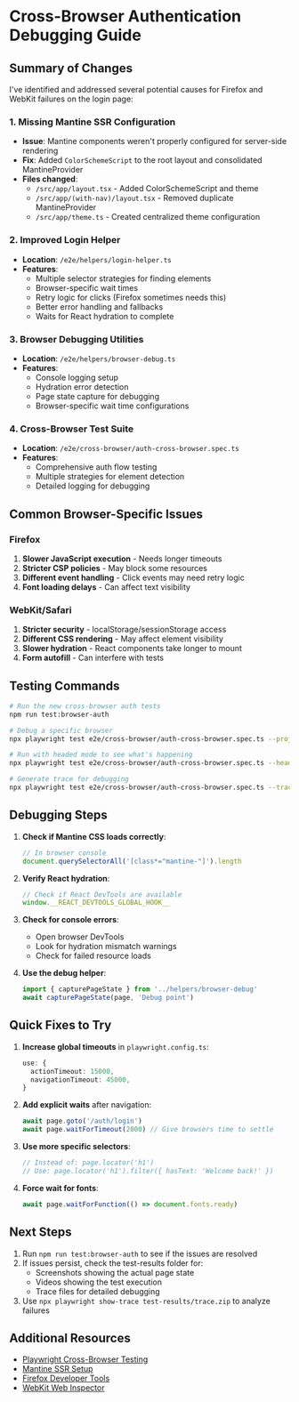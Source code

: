 # Cross-Browser Authentication Debugging Guide

## Summary of Changes

I've identified and addressed several potential causes for Firefox and WebKit failures on the login page:

### 1. **Missing Mantine SSR Configuration**
- **Issue**: Mantine components weren't properly configured for server-side rendering
- **Fix**: Added `ColorSchemeScript` to the root layout and consolidated MantineProvider
- **Files changed**:
  - `/src/app/layout.tsx` - Added ColorSchemeScript and theme
  - `/src/app/(with-nav)/layout.tsx` - Removed duplicate MantineProvider
  - `/src/app/theme.ts` - Created centralized theme configuration

### 2. **Improved Login Helper**
- **Location**: `/e2e/helpers/login-helper.ts`
- **Features**:
  - Multiple selector strategies for finding elements
  - Browser-specific wait times
  - Retry logic for clicks (Firefox sometimes needs this)
  - Better error handling and fallbacks
  - Waits for React hydration to complete

### 3. **Browser Debugging Utilities**
- **Location**: `/e2e/helpers/browser-debug.ts`
- **Features**:
  - Console logging setup
  - Hydration error detection
  - Page state capture for debugging
  - Browser-specific wait time configurations

### 4. **Cross-Browser Test Suite**
- **Location**: `/e2e/cross-browser/auth-cross-browser.spec.ts`
- **Features**:
  - Comprehensive auth flow testing
  - Multiple strategies for element detection
  - Detailed logging for debugging

## Common Browser-Specific Issues

### Firefox
1. **Slower JavaScript execution** - Needs longer timeouts
2. **Stricter CSP policies** - May block some resources
3. **Different event handling** - Click events may need retry logic
4. **Font loading delays** - Can affect text visibility

### WebKit/Safari
1. **Stricter security** - localStorage/sessionStorage access
2. **Different CSS rendering** - May affect element visibility
3. **Slower hydration** - React components take longer to mount
4. **Form autofill** - Can interfere with tests

## Testing Commands

```bash
# Run the new cross-browser auth tests
npm run test:browser-auth

# Debug a specific browser
npx playwright test e2e/cross-browser/auth-cross-browser.spec.ts --project=firefox --debug

# Run with headed mode to see what's happening
npx playwright test e2e/cross-browser/auth-cross-browser.spec.ts --headed

# Generate trace for debugging
npx playwright test e2e/cross-browser/auth-cross-browser.spec.ts --trace=on
```

## Debugging Steps

1. **Check if Mantine CSS loads correctly**:
   ```javascript
   // In browser console
   document.querySelectorAll('[class*="mantine-"]').length
   ```

2. **Verify React hydration**:
   ```javascript
   // Check if React DevTools are available
   window.__REACT_DEVTOOLS_GLOBAL_HOOK__
   ```

3. **Check for console errors**:
   - Open browser DevTools
   - Look for hydration mismatch warnings
   - Check for failed resource loads

4. **Use the debug helper**:
   ```typescript
   import { capturePageState } from '../helpers/browser-debug'
   await capturePageState(page, 'Debug point')
   ```

## Quick Fixes to Try

1. **Increase global timeouts** in `playwright.config.ts`:
   ```typescript
   use: {
     actionTimeout: 15000,
     navigationTimeout: 45000,
   }
   ```

2. **Add explicit waits** after navigation:
   ```typescript
   await page.goto('/auth/login')
   await page.waitForTimeout(2000) // Give browsers time to settle
   ```

3. **Use more specific selectors**:
   ```typescript
   // Instead of: page.locator('h1')
   // Use: page.locator('h1').filter({ hasText: 'Welcome back!' })
   ```

4. **Force wait for fonts**:
   ```typescript
   await page.waitForFunction(() => document.fonts.ready)
   ```

## Next Steps

1. Run `npm run test:browser-auth` to see if the issues are resolved
2. If issues persist, check the test-results folder for:
   - Screenshots showing the actual page state
   - Videos showing the test execution
   - Trace files for detailed debugging
3. Use `npx playwright show-trace test-results/trace.zip` to analyze failures

## Additional Resources

- [Playwright Cross-Browser Testing](https://playwright.dev/docs/browsers)
- [Mantine SSR Setup](https://mantine.dev/guides/next/)
- [Firefox Developer Tools](https://firefox-source-docs.mozilla.org/devtools-user/)
- [WebKit Web Inspector](https://webkit.org/web-inspector/)